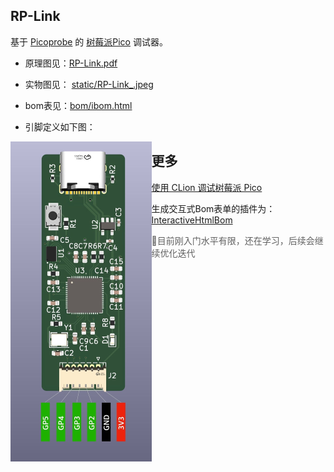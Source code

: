 ## RP-Link

基于 [Picoprobe](https://github.com/raspberrypi/picoprobe) 的 [树莓派Pico](https://www.raspberrypi.com/documentation/microcontrollers/raspberry-pi-pico.html) 调试器。

- 原理图见：[RP-Link.pdf](./RP-Link.pdf)

- 实物图见： [static/RP-Link_.jpeg](./static/RP-Link_.jpeg)

- bom表见：[bom/ibom.html](./bom/ibom.html)

- 引脚定义如下图：

<img src="./static/RP-Link.jpg" alt="RP-Link" style="zoom:50%;float:left;"  ></img>

## 更多

[使用 CLion 调试树莓派 Pico](./doc/使用CLion调试树莓派Pico.md)

生成交互式Bom表单的插件为：[InteractiveHtmlBom](https://github.com/openscopeproject/InteractiveHtmlBom)

> 🤪目前刚入门水平有限，还在学习，后续会继续优化迭代

